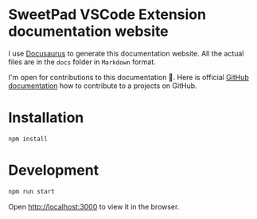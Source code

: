 # SweetPad VSCode Extension documentation website

I use [Docusaurus](https://docusaurus.io/) to generate this documentation website. All the actual files are in the
`docs` folder in `Markdown` format.

I'm open for contributions to this documentation 🤝. Here is official
[GitHub documentation](https://docs.github.com/en/get-started/exploring-projects-on-github/contributing-to-a-project)
how to contribute to a projects on GitHub.

# Installation

```
npm install
```

# Development

```bash
npm run start
```

Open [http://localhost:3000](http://localhost:3000) to view it in the browser.
